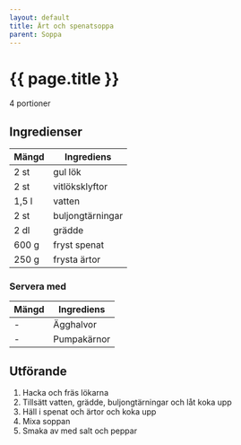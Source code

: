 ```yaml
---
layout: default
title: Ärt och spenatsoppa
parent: Soppa
---
```


# {{ page.title }}

4 portioner

## Ingredienser

Mängd|Ingrediens
------------ | -------------
2 st|gul lök
2 st|vitlöksklyftor
1,5 l|vatten
2 st|buljongtärningar
2 dl|grädde
600 g|fryst spenat
250 g|frysta ärtor



### Servera med

Mängd| Ingrediens
------------ | -------------
\-|Ägghalvor
\-|Pumpakärnor

## Utförande
1. Hacka och fräs lökarna
2. Tillsätt vatten, grädde, buljongtärningar och låt koka upp
3. Häll i spenat och ärtor och koka upp
4. Mixa soppan
5. Smaka av med salt och peppar
